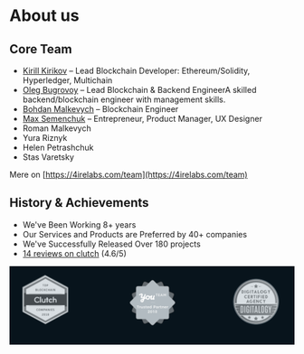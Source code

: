 # About us

## Core Team

* [​Kirill Kirikov​](kirill-kirikov.md) – Lead Blockchain Developer: Ethereum/Solidity, Hyperledger, Multichain
* ​[Oleg​ Bugrovoy](oleg-bugrovoy.md) – Lead Blockchain & Backend EngineerA skilled backend/blockchain engineer with management skills.
* ​[Bohdan​ Malkevych](bohdan-malkevych.md) – Blockchain Engineer
* [Max Semenchuk](max-semenchuk.md) – Entrepreneur, Product Manager, UX Designer
* Roman Malkevych
* Yura Riznyk
* Helen Petrashchuk
* Stas Varetsky

​Mere on [https://4irelabs.com/team](https://4irelabs.com/team)

## History & Achievements

* We've Been Working 8+ years 
* Our Services and Products are Preferred by 40+ companies
* We've Successfully Released Over 180 projects
* [14 reviews on clutch](https://clutch.co/profile/4ire-labs) \(4.6/5\)

![](../../.gitbook/assets/image%20%2854%29.png)

